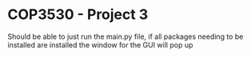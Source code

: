 <H1> COP3530 - Project 3 </h1>
Should be able to just run the main.py file, if all packages needing to be installed are installed the window for the GUI will pop up